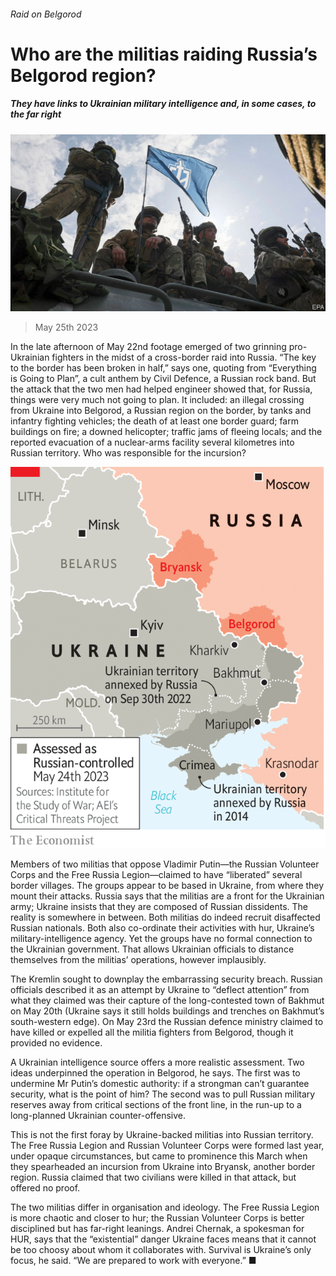 ###### Raid on Belgorod

# Who are the militias raiding Russia’s Belgorod region? 

##### They have links to Ukrainian military intelligence and, in some cases, to the far right 

![image](images/20230527_EUP508.jpg) 

> May 25th 2023 


In the late afternoon of May 22nd footage emerged of two grinning pro-Ukrainian fighters in the midst of a cross-border raid into Russia. “The key to the border has been broken in half,” says one, quoting from “Everything is Going to Plan”, a cult anthem by Civil Defence, a Russian rock band. But the attack that the two men had helped engineer showed that, for Russia, things were very much not going to plan. It included: an illegal crossing from Ukraine into Belgorod, a Russian region on the border, by tanks and infantry fighting vehicles; the death of at least one border guard; farm buildings on fire; a downed helicopter; traffic jams of fleeing locals; and the reported evacuation of a nuclear-arms facility several kilometres into Russian territory. Who was responsible for the incursion?

![image](images/20230527_EUM947.png) 


Members of two militias that oppose Vladimir Putin—the Russian Volunteer Corps and the Free Russia Legion—claimed to have “liberated” several border villages. The groups appear to be based in Ukraine, from where they mount their attacks. Russia says that the militias are a front for the Ukrainian army; Ukraine insists that they are composed of Russian dissidents. The reality is somewhere in between. Both militias do indeed recruit disaffected Russian nationals. Both also co-ordinate their activities with hur, Ukraine’s military-intelligence agency. Yet the groups have no formal connection to the Ukrainian government. That allows Ukrainian officials to distance themselves from the militias’ operations, however implausibly.

The Kremlin sought to downplay the embarrassing security breach. Russian officials described it as an attempt by Ukraine to “deflect attention” from what they claimed was their capture of the long-contested town of Bakhmut on May 20th (Ukraine says it still holds buildings and trenches on Bakhmut’s south-western edge). On May 23rd the Russian defence ministry claimed to have killed or expelled all the militia fighters from Belgorod, though it provided no evidence.

A Ukrainian intelligence source offers a more realistic assessment. Two ideas underpinned the operation in Belgorod, he says. The first was to undermine Mr Putin’s domestic authority: if a strongman can’t guarantee security, what is the point of him? The second was to pull Russian military reserves away from critical sections of the front line, in the run-up to a long-planned Ukrainian counter-offensive. 

This is not the first foray by Ukraine-backed militias into Russian territory. The Free Russia Legion and Russian Volunteer Corps were formed last year, under opaque circumstances, but came to prominence this March when they spearheaded an incursion from Ukraine into Bryansk, another border region. Russia claimed that two civilians were killed in that attack, but offered no proof.

The two militias differ in organisation and ideology. The Free Russia Legion is more chaotic and closer to hur; the Russian Volunteer Corps is better disciplined but has far-right leanings. Andrei Chernak, a spokesman for HUR, says that the “existential” danger Ukraine faces means that it cannot be too choosy about whom it collaborates with. Survival is Ukraine’s only focus, he said. “We are prepared to work with everyone.” ■


